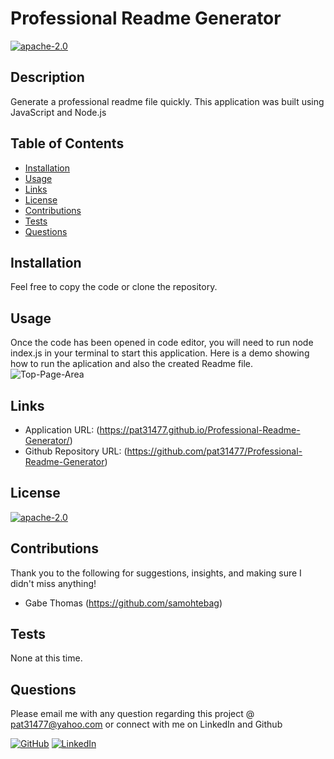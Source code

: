 
# Professional Readme Generator

[![apache-2.0](https://img.shields.io/badge/license-apache--2.0-green?style=plastic)](https://www.apache.org/licenses/LICENSE-2.0)

## Description

  Generate a professional readme file quickly. This application was built using JavaScript and Node.js
  

## Table of Contents
  * [Installation](#installation)
  * [Usage](#usage)
  * [Links](#links)
  * [License](#license)
  * [Contributions](#contributions)
  * [Tests](#tests)
  * [Questions](#questions)
  
  
## Installation

  Feel free to copy the code or clone the repository. 

## Usage

  Once the code has been opened in code editor, you will need to run node index.js in your terminal to start this application.
  Here is a demo showing how to run the aplication and also the created Readme file.
  ![Top-Page-Area](./Assets/Images/ProfessionalReadmeDemo.gif?raw=true "Top-Page-Area")

 ## Links
 
  * Application URL: (https://pat31477.github.io/Professional-Readme-Generator/)
  * Github Repository URL: (https://github.com/pat31477/Professional-Readme-Generator)

## License

  [![apache-2.0](https://img.shields.io/badge/license-apache--2.0-green?style=plastic)](https://www.apache.org/licenses/LICENSE-2.0)

## Contributions

Thank you to the following for suggestions, insights, and making sure I didn't miss anything!

* Gabe Thomas (https://github.com/samohtebag)

## Tests

  None at this time.

## Questions

   Please email me with any question regarding this project @ pat31477@yahoo.com or connect with me on LinkedIn and Github

  [![GitHub](https://img.shields.io/badge/My%20GitHub-Click%20Me!-blueviolet?style=plastic&logo=GitHub)](https://github.com/pat31477) 
  [![LinkedIn](https://img.shields.io/badge/My%20LinkedIn-Click%20Me!-grey?style=plastic&logo=LinkedIn&labelColor=blue)](https://www.linkedin.com/in/patrick-walker-926a35189/)

 
  